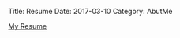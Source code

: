 Title: Resume
Date: 2017-03-10
Category: AbutMe

[My Resume]({filename}/static/NoelBurtonKrahnResume.pdf)
